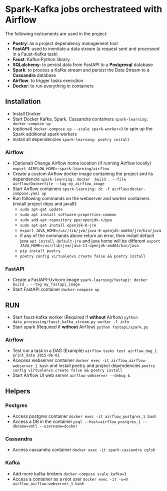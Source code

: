 # Spark-Kafka jobs orchestrateed with Airflow
The following instruments are used in the project:
  - **Poetry**: as a project dependency management tool
  - **FastAPI**: used to immitate a data stream (a request sent and processed in a Faust-Kafka task)
  - **Faust**: Kafka-Python library
  - **SQLalchemy**: to persist data from FastAPI to a **Postgresql** database
  - **Spark**: to process a Kafka stream and persist the Data Stream to a **Cassandra** database
  - **Airflow**: to trigger tasks execution
  - **Docker**: to run everything in containers

## Installation

- Install Docker
- Start Docker Kafka, Spark, Cassandra containers `spark-learning: docker-compose up`
- (optional) `docker-compose up --scale spark-worker=3` to spin up the Spark additional spark workers
- Install all dependencies `spark-learning: poetry install`

### Airflow
- (Optional) Change Airflow home location (if running Airflow locally) `export AIRFLOW_HOME=~spark-learning/airflow`
- Create a custom Airflow docker image containing the project and its dependencie `spark-learning: docker  build . --file airflow/Dockerfile --tag my_airflow_image`
- Start Airflow containers `spark-learning: dc -f airflow/docker-compose.yaml up`
- Run following commands on the webserver and worker containers (install project deps and java8):
  - `sudo apt-get update`
  - `sudo apt install software-properties-common`
  - `sudo add-apt-repository ppa:openjdk-r/ppa`
  - `sudo apt-get install openjdk-8-jre`
  - `export JAVA_HOME=/usr/lib/jvm/java-8-openjdk-amd64/jre/bin/java`
  - if any of the commands above return an error, then install default java `apt install default-jre` and java home will be different `export JAVA_HOME=/usr/lib/jvm/java-11-openjdk-amd64/bin/java`
  - `pip install poetry`
  - `poetry config virtualenvs.create false && poetry install`

### FastAPI
- Create a FastAPI-Uvicorn image `spark-learning/fastapi: docker  build . --tag my_fastapi_image`
- Start FastAPI container `docker-compose up`


## RUN
- Start faust-kafka worker (Required if **without** Airflow) `python data_processing/faust_kafka_stream.py worker -l info`
- Start spark (Required if **without** Airflow) `python fastapi/spark.py`
### Airflow
- Test run a task in a DAG (Example) `airflow tasks test airflow_dag_1 print_date 2015-06-01`
- Acecess webserver container `docker exec -it airflow_airflow-webserver_1 bash` and install poetry and project dependencies `poetry config virtualenvs.create false && poetry install`
- Start Airflow UI web server `airflow webserver --debug &`


## Helpers

### Postgres
- Access postgres container `docker exec -it airflow_postgres_1 bash`
- Access a DB in the container `psql --host=airflow_postgres_1 --dbname=vmtl --username=docker`
### Cassandra
- Access cassandra container `docker exec -it spark-cassandra cqlsh`
### Kafka
- Add more kafka brokers `docker-compose scale kafka=3`
- Access a container as a root user `docker exec -it -u=0 airflow_airflow-webserver_1 bash`
